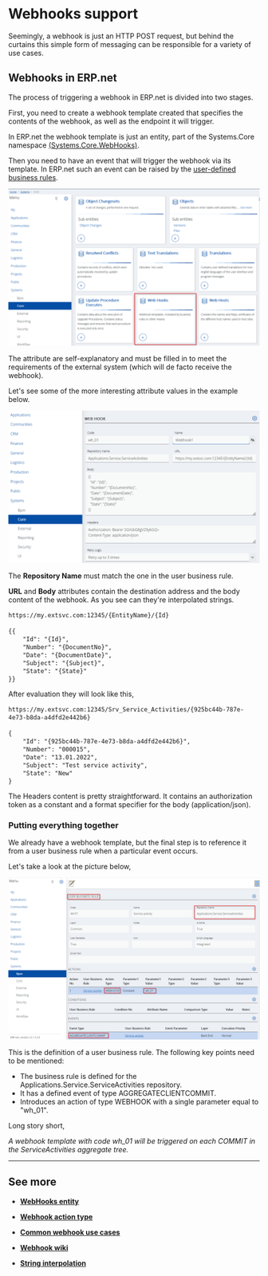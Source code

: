 # Webhooks support

Seemingly, a webhook is just an HTTP POST request, but behind the curtains this simple form of messaging can be responsible for a variety of use cases.

## Webhooks in ERP.net

The process of triggering a webhook in ERP.net is divided into two stages.

First, you need to create a webhook template created that specifies the contents of the webhook, as well as the endpoint it will trigger.

In ERP.net the webhook template is just an entity, part of the Systems.Core namespace [(Systems.Core.WebHooks)](https://docs.erp.net/model/entities/Systems.Core.WebHooks.html).

Then you need to have an event that will trigger the webhook via its template. In ERP.net such an event can be raised by the [user-defined business rules](https://docs.erp.net/model/entities/Systems.Bpm.UserBusinessRules.html).

![Webhooks entity](./pictures/webhooks-repo-focus.png)

The attribute are self-explanatory and must be filled in to meet the requirements of the external system (which will de facto receive the webhook).

Let's see some of the more interesting attribute values in the example below.

![Webhooks add/edit](./pictures/webhooks-onerow-edit.png)

The **Repository Name** must match the one in the user business rule.

**URL** and **Body** attributes contain the destination address and the body content of the webhook. As you see can they're interpolated strings.

```
https://my.extsvc.com:12345/{EntityName}/{Id}

{{
    "Id": "{Id}",
    "Number": "{DocumentNo}",
    "Date": "{DocumentDate}",
    "Subject": "{Subject}",
    "State": "{State}"
}}
```

After evaluation they will look like this,

```
https://my.extsvc.com:12345/Srv_Service_Activities/{925bc44b-787e-4e73-b8da-a4dfd2e442b6}

{
    "Id": "{925bc44b-787e-4e73-b8da-a4dfd2e442b6}",
    "Number": "000015",
    "Date": "13.01.2022",
    "Subject": "Test service activity",
    "State": "New"
}
```

The Headers content is pretty straightforward. It contains an authorization token as a constant and a format specifier for the body (application/json).

### Putting everything together

We already have a webhook template, but the final step is to reference it from a user business rule when a particular event occurs.

Let's take a look at the picture below,

![Webook in a UBR](./pictures/webhooks-ubr-view.png)

This is the definition of a user business rule. The following key points need to be mentioned:

- The business rule is defined for the Applications.Service.ServiceActivities repository.
- It has a defined event of type AGGREGATECLIENTCOMMIT.
- Introduces an action of type WEBHOOK with a single parameter equal to "wh_01".

Long story short,

*A webhook template with code wh_01 will be triggered on each COMMIT in the ServiceActivities aggregate tree.*

-------------
## See more

- **[WebHooks entity](https://docs.erp.net/model/entities/Systems.Core.WebHooks.html)**
- **[Webhook action type](../user-business-rules/action-types/webhook.md)**
- **[Common webhook use cases](../user-business-rules/Q%26A/index.md)**
- **[Webhook wiki](https://en.wikipedia.org/wiki/Webhook)**

- **[String interpolation](../string-interpolation/index.html)**